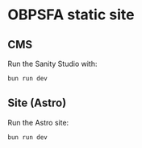 # OBPSFA static site

## CMS

Run the Sanity Studio with:

`bun run dev`

## Site (Astro)

Run the Astro site:

`bun run dev`
